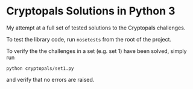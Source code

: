 # Cryptopals Solutions in Python 3

My attempt at a full set of tested solutions to the Cryptopals challenges.

To test the library code, run `nosetests` from the root of the project.

To verify the the challenges in a set (e.g. set 1) have been solved, simply run

    python cryptopals/set1.py

and verify that no errors are raised.
